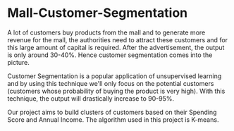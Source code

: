 # Mall-Customer-Segmentation

A lot of customers buy products from the mall and to generate more revenue for the mall, the
authorities need to attract these customers and for this large amount of capital is required. After
the advertisement, the output is only around 30-40%. Hence customer segmentation comes into
the picture.

Customer Segmentation is a popular application of unsupervised learning and by using this
technique we'll only focus on the potential customers (customers whose probability of buying the
product is very high). With this technique, the output will drastically increase to 90-95%.

Our project aims to build clusters of customers based on their Spending Score and Annual
Income. The algorithm used in this project is K-means.

